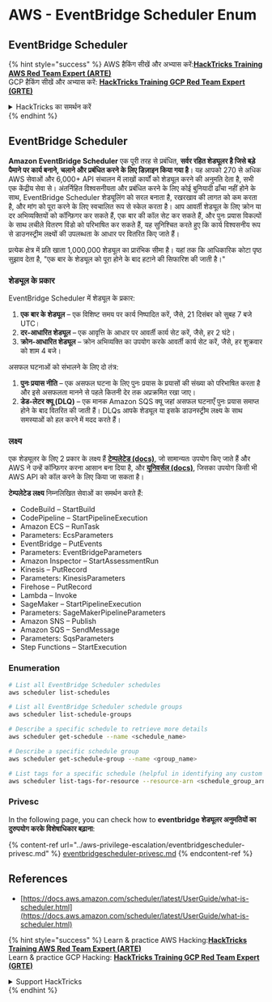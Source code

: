 # AWS - EventBridge Scheduler Enum

## EventBridge Scheduler

{% hint style="success" %}
AWS हैकिंग सीखें और अभ्यास करें:<img src="../../../.gitbook/assets/image (1) (1) (1).png" alt="" data-size="line">[**HackTricks Training AWS Red Team Expert (ARTE)**](https://training.hacktricks.xyz/courses/arte)<img src="../../../.gitbook/assets/image (1) (1) (1).png" alt="" data-size="line">\
GCP हैकिंग सीखें और अभ्यास करें: <img src="../../../.gitbook/assets/image (2).png" alt="" data-size="line">[**HackTricks Training GCP Red Team Expert (GRTE)**<img src="../../../.gitbook/assets/image (2).png" alt="" data-size="line">](https://training.hacktricks.xyz/courses/grte)

<details>

<summary>HackTricks का समर्थन करें</summary>

* [**सदस्यता योजनाएँ**](https://github.com/sponsors/carlospolop) जांचें!
* **हमारे** 💬 [**Discord समूह**](https://discord.gg/hRep4RUj7f) या [**telegram समूह**](https://t.me/peass) में शामिल हों या **Twitter** 🐦 पर हमें **फॉलो करें** [**@hacktricks\_live**](https://twitter.com/hacktricks_live)**.**
* **हैकिंग ट्रिक्स साझा करें और** [**HackTricks**](https://github.com/carlospolop/hacktricks) और [**HackTricks Cloud**](https://github.com/carlospolop/hacktricks-cloud) गिटहब रिपोजिटरी में PR सबमिट करें।

</details>
{% endhint %}

## EventBridge Scheduler

**Amazon EventBridge Scheduler** एक पूरी तरह से प्रबंधित, **सर्वर रहित शेड्यूलर है जिसे बड़े पैमाने पर कार्य बनाने, चलाने और प्रबंधित करने के लिए डिज़ाइन किया गया है**। यह आपको 270 से अधिक AWS सेवाओं और 6,000+ API संचालन में लाखों कार्यों को शेड्यूल करने की अनुमति देता है, सभी एक केंद्रीय सेवा से। अंतर्निहित विश्वसनीयता और प्रबंधित करने के लिए कोई बुनियादी ढाँचा नहीं होने के साथ, EventBridge Scheduler शेड्यूलिंग को सरल बनाता है, रखरखाव की लागत को कम करता है, और मांग को पूरा करने के लिए स्वचालित रूप से स्केल करता है। आप आवर्ती शेड्यूल के लिए क्रोन या दर अभिव्यक्तियों को कॉन्फ़िगर कर सकते हैं, एक बार की कॉल सेट कर सकते हैं, और पुनः प्रयास विकल्पों के साथ लचीले वितरण विंडो को परिभाषित कर सकते हैं, यह सुनिश्चित करते हुए कि कार्य विश्वसनीय रूप से डाउनस्ट्रीम लक्ष्यों की उपलब्धता के आधार पर वितरित किए जाते हैं।

प्रत्येक क्षेत्र में प्रति खाता 1,000,000 शेड्यूल का प्रारंभिक सीमा है। यहां तक कि आधिकारिक कोटा पृष्ठ सुझाव देता है, "एक बार के शेड्यूल को पूरा होने के बाद हटाने की सिफारिश की जाती है।"&#x20;

### शेड्यूल के प्रकार

EventBridge Scheduler में शेड्यूल के प्रकार:

1. **एक बार के शेड्यूल** – एक विशिष्ट समय पर कार्य निष्पादित करें, जैसे, 21 दिसंबर को सुबह 7 बजे UTC।
2. **दर-आधारित शेड्यूल** – एक आवृत्ति के आधार पर आवर्ती कार्य सेट करें, जैसे, हर 2 घंटे।
3. **क्रोन-आधारित शेड्यूल** – क्रोन अभिव्यक्ति का उपयोग करके आवर्ती कार्य सेट करें, जैसे, हर शुक्रवार को शाम 4 बजे।

असफल घटनाओं को संभालने के लिए दो तंत्र:

1. **पुनः प्रयास नीति** – एक असफल घटना के लिए पुनः प्रयास के प्रयासों की संख्या को परिभाषित करता है और इसे असफलता मानने से पहले कितनी देर तक अप्रक्रमित रखा जाए।
2. **डेड-लेटर क्यू (DLQ)** – एक मानक Amazon SQS क्यू जहां असफल घटनाएँ पुनः प्रयास समाप्त होने के बाद वितरित की जाती हैं। DLQs आपके शेड्यूल या इसके डाउनस्ट्रीम लक्ष्य के साथ समस्याओं को हल करने में मदद करते हैं।

### लक्ष्य

एक शेड्यूलर के लिए 2 प्रकार के लक्ष्य हैं [**टेम्पलेटेड (docs)**](https://docs.aws.amazon.com/scheduler/latest/UserGuide/managing-targets-templated.html), जो सामान्यतः उपयोग किए जाते हैं और AWS ने उन्हें कॉन्फ़िगर करना आसान बना दिया है, और [**यूनिवर्सल (docs)**](https://docs.aws.amazon.com/scheduler/latest/UserGuide/managing-targets-universal.html), जिसका उपयोग किसी भी AWS API को कॉल करने के लिए किया जा सकता है।

**टेम्पलेटेड लक्ष्य** निम्नलिखित सेवाओं का समर्थन करते हैं:

* CodeBuild – StartBuild
* CodePipeline – StartPipelineExecution
* Amazon ECS – RunTask
* Parameters: EcsParameters
* EventBridge – PutEvents
* Parameters: EventBridgeParameters
* Amazon Inspector – StartAssessmentRun
* Kinesis – PutRecord
* Parameters: KinesisParameters
* Firehose – PutRecord
* Lambda – Invoke
* SageMaker – StartPipelineExecution
* Parameters: SageMakerPipelineParameters
* Amazon SNS – Publish
* Amazon SQS – SendMessage
* Parameters: SqsParameters
* Step Functions – StartExecution

### Enumeration
```bash
# List all EventBridge Scheduler schedules
aws scheduler list-schedules

# List all EventBridge Scheduler schedule groups
aws scheduler list-schedule-groups

# Describe a specific schedule to retrieve more details
aws scheduler get-schedule --name <schedule_name>

# Describe a specific schedule group
aws scheduler get-schedule-group --name <group_name>

# List tags for a specific schedule (helpful in identifying any custom tags or permissions)
aws scheduler list-tags-for-resource --resource-arn <schedule_group_arn>
```
### Privesc

In the following page, you can check how to **eventbridge शेड्यूलर अनुमतियों का दुरुपयोग करके विशेषाधिकार बढ़ाना**:

{% content-ref url="../aws-privilege-escalation/eventbridgescheduler-privesc.md" %}
[eventbridgescheduler-privesc.md](../aws-privilege-escalation/eventbridgescheduler-privesc.md)
{% endcontent-ref %}

## References

* [https://docs.aws.amazon.com/scheduler/latest/UserGuide/what-is-scheduler.html](https://docs.aws.amazon.com/scheduler/latest/UserGuide/what-is-scheduler.html)

{% hint style="success" %}
Learn & practice AWS Hacking:<img src="../../../.gitbook/assets/image (1) (1) (1).png" alt="" data-size="line">[**HackTricks Training AWS Red Team Expert (ARTE)**](https://training.hacktricks.xyz/courses/arte)<img src="../../../.gitbook/assets/image (1) (1) (1).png" alt="" data-size="line">\
Learn & practice GCP Hacking: <img src="../../../.gitbook/assets/image (2).png" alt="" data-size="line">[**HackTricks Training GCP Red Team Expert (GRTE)**<img src="../../../.gitbook/assets/image (2).png" alt="" data-size="line">](https://training.hacktricks.xyz/courses/grte)

<details>

<summary>Support HackTricks</summary>

* Check the [**subscription plans**](https://github.com/sponsors/carlospolop)!
* **Join the** 💬 [**Discord group**](https://discord.gg/hRep4RUj7f) or the [**telegram group**](https://t.me/peass) or **follow** us on **Twitter** 🐦 [**@hacktricks\_live**](https://twitter.com/hacktricks_live)**.**
* **Share hacking tricks by submitting PRs to the** [**HackTricks**](https://github.com/carlospolop/hacktricks) and [**HackTricks Cloud**](https://github.com/carlospolop/hacktricks-cloud) github repos.

</details>
{% endhint %}
